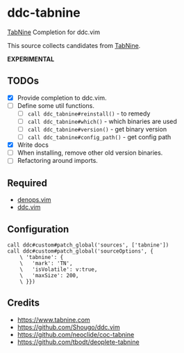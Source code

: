 # ddc-tabnine

[TabNine](https://www.tabnine.com) Completion for ddc.vim

This source collects candidates from [TabNine](https://www.tabnine.com).

**EXPERIMENTAL**

## TODOs

- [x] Provide completion to ddc.vim.
- [ ] Define some util functions.
  - [ ] `call ddc_tabnine#reinstall()` - to remedy
  - [ ] `call ddc_tabnine#which()` - which binaries are used
  - [ ] `call ddc_tabnine#version()` - get binary version
  - [ ] `call ddc_tabnine#config_path()` - get config path
- [x] Write docs
- [ ] When installing, remove other old version binaries.
- [ ] Refactoring around imports.

## Required

- [denops.vim](https://github.com/vim-denops/denops.vim)
- [ddc.vim](https://github.com/Shougo/ddc.vim)

## Configuration

```vim
call ddc#custom#patch_global('sources', ['tabnine'])
call ddc#custom#patch_global('sourceOptions', {
    \ 'tabnine': {
    \   'mark': 'TN',
    \   'isVolatile': v:true,
    \   'maxSize': 200,
    \ }})
```

## Credits

- https://www.tabnine.com
- https://github.com/Shougo/ddc.vim
- https://github.com/neoclide/coc-tabnine
- https://github.com/tbodt/deoplete-tabnine
